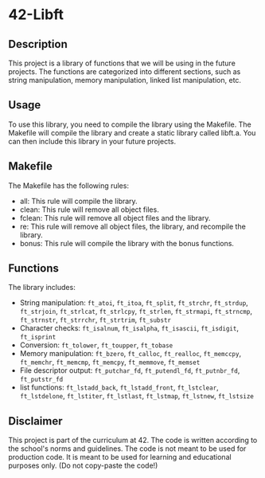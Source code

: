 # 42-Libft

## Description

This project is a library of functions that we will be using in the future projects. The functions are categorized into different sections, such as string manipulation, memory manipulation, linked list manipulation, etc.

## Usage

To use this library, you need to compile the library using the Makefile. The Makefile will compile the library and create a static library called libft.a. You can then include this library in your future projects.

## Makefile

The Makefile has the following rules:

- all: This rule will compile the library.
- clean: This rule will remove all object files.
- fclean: This rule will remove all object files and the library.
- re: This rule will remove all object files, the library, and recompile the library.
- bonus: This rule will compile the library with the bonus functions.

## Functions

The library includes:

- String manipulation: `ft_atoi`, `ft_itoa`, `ft_split`, `ft_strchr`, `ft_strdup`, `ft_strjoin`, `ft_strlcat`, `ft_strlcpy`, `ft_strlen`, `ft_strmapi`, `ft_strncmp`, `ft_strnstr`, `ft_strrchr`, `ft_strtrim`, `ft_substr`
- Character checks: `ft_isalnum`, `ft_isalpha`, `ft_isascii`, `ft_isdigit`, `ft_isprint`
- Conversion: `ft_tolower`, `ft_toupper`, `ft_tobase`
- Memory manipulation: `ft_bzero`, `ft_calloc`, `ft_realloc`, `ft_memccpy`, `ft_memchr`, `ft_memcmp`, `ft_memcpy`, `ft_memmove`, `ft_memset`
- File descriptor output: `ft_putchar_fd`, `ft_putendl_fd`, `ft_putnbr_fd`, `ft_putstr_fd`
- list functions: `ft_lstadd_back`, `ft_lstadd_front`, `ft_lstclear`, `ft_lstdelone`, `ft_lstiter`, `ft_lstlast`, `ft_lstmap`, `ft_lstnew`, `ft_lstsize`

## Disclaimer

This project is part of the curriculum at 42. The code is written according to the school's norms and guidelines. The code is not meant to be used for production code. It is meant to be used for learning and educational purposes only. (Do not copy-paste the code!)
